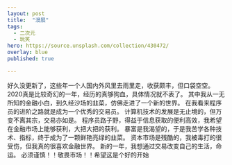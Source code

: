 ```yaml
---
layout: post
title:  "漫展"
tags:
  - 二次元
  - 玩笑
hero: https://source.unsplash.com/collection/430472/
overlay: blue
published: true

---
```

<p>好久没更新了，这些年一个人国内外风里去雨里走，收获颇丰，但口袋空空。
2020真是比较奇幻的一年，经历的真够狗血，具体情况就不表了。
其中我从一无所知的金融小白，到久经沙场的韭菜，仿佛走进了一个新的世界。
在我看来程序员的进阶之路就是成为一个优秀的交易员。
计算机技术的发展是无止境的，但万变不离其宗，交易亦如是。
程序员路子野，得益于信息获取的便利高效，我希望在金融市场上能够获利，大把大把的获利。
暴富是我渴望的，于是我苦学各种技术、指标，终于成为了一颗鲜艳亮绿的韭菜。
资本市场是残酷的，我被毒打的很受伤，但我真的很喜欢金融世界。
新的一年，我想通过交易改变自己的生活，命运。
必须谨慎！！敬畏市场！！希望这是个好的开始
</p>
